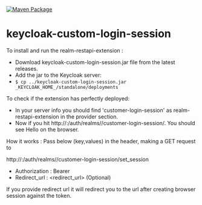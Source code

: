 [![Maven Package](https://github.com/khanadnanxyz/keycloak-custom-login-session/actions/workflows/maven-publish.yml/badge.svg)](https://github.com/khanadnanxyz/keycloak-custom-login-session/actions/workflows/maven-publish.yml)
# keycloak-custom-login-session

To install and run the realm-restapi-extension :
   * Download keycloak-custom-login-session.jar file from the latest releases.
   * Add the jar to the Keycloak server:
   * `$ cp ../keycloak-custom-login-session.jar _KEYCLOAK_HOME_/standalone/deployments`

To check if the extension has perfectly deployed:

* In your server info you should find 'customer-login-session' as realm-restapi-extension in the provider section.
* Now if you hit http://<keycloak-host>:<keycloak-port>/auth/realms/<your-realm-name>/customer-login-session/. 
  You should see Hello <your-realm-name> on the browser.

How it works :
Pass below (key,values) in the header, making a GET request to

http://<keycloak-host>:<keycloak-port>/auth/realms/<your-realm-name>/customer-login-session/set_session

* Authorization : Bearer <user-token>
* Redirect_url : <redirect_url> (Optional)

If you provide redirect url it will redirect you to the url after creating browser session against the token. 